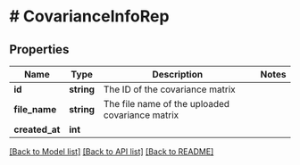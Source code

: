 # # CovarianceInfoRep

## Properties

Name | Type | Description | Notes
------------ | ------------- | ------------- | -------------
**id** | **string** | The ID of the covariance matrix |
**file_name** | **string** | The file name of the uploaded covariance matrix |
**created_at** | **int** |  |

[[Back to Model list]](../../README.md#models) [[Back to API list]](../../README.md#endpoints) [[Back to README]](../../README.md)
